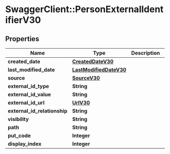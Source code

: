 # SwaggerClient::PersonExternalIdentifierV30

## Properties
Name | Type | Description | Notes
------------ | ------------- | ------------- | -------------
**created_date** | [**CreatedDateV30**](CreatedDateV30.md) |  | [optional] 
**last_modified_date** | [**LastModifiedDateV30**](LastModifiedDateV30.md) |  | [optional] 
**source** | [**SourceV30**](SourceV30.md) |  | [optional] 
**external_id_type** | **String** |  | 
**external_id_value** | **String** |  | 
**external_id_url** | [**UrlV30**](UrlV30.md) |  | [optional] 
**external_id_relationship** | **String** |  | [optional] 
**visibility** | **String** |  | [optional] 
**path** | **String** |  | [optional] 
**put_code** | **Integer** |  | [optional] 
**display_index** | **Integer** |  | [optional] 


